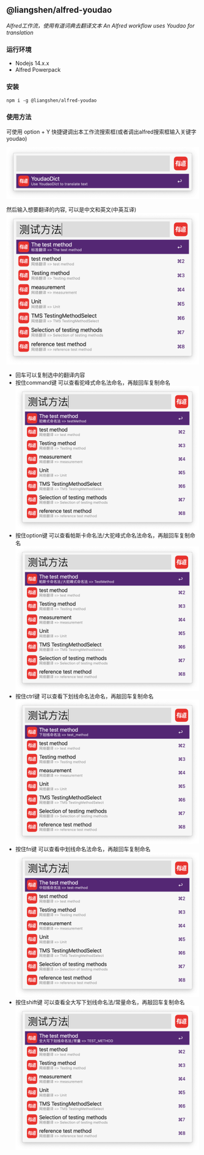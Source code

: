 ## @liangshen/alfred-youdao

*Alfred工作流，使用有道词典去翻译文本*
*An Alfred workflow uses Youdao for translation*

### 运行环境

* Nodejs 14.x.x
* Alfred Powerpack

### 安装

```
npm i -g @liangshen/alfred-youdao
```

### 使用方法

可使用 option + Y 快捷键调出本工作流搜索框(或者调出alfred搜索框输入关键字 youdao)

![](./docs/youdaodict.png)

然后输入想要翻译的内容, 可以是中文和英文(中英互译) 
![](./docs/youdaodict3.png)

* 回车可以复制选中的翻译内容
* 按住command键 可以查看驼峰式命名法命名，再敲回车复制命名
  ![](./docs/youdaodict4.png)
* 按住option键 可以查看帕斯卡命名法/大驼峰式命名法命名，再敲回车复制命名
  ![](./docs/youdaodict5.png)
* 按住ctrl键 可以查看下划线命名法命名，再敲回车复制命名
  ![](./docs/youdaodict6.png)
* 按住fn键 可以查看中划线命名法命名，再敲回车复制命名
  ![](./docs/youdaodict7.png)
* 按住shift键 可以查看全大写下划线命名法/常量命名，再敲回车复制命名
  ![](./docs/youdaodict8.png)

